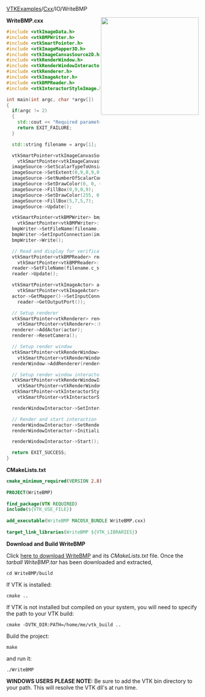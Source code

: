 [VTKExamples](Home)/[Cxx](Cxx)/IO/WriteBMP

<img align="right" src="https://github.com/lorensen/VTKExamples/raw/master/Testing/Baseline/IO/TestWriteBMP.png" width="256" />

**WriteBMP.cxx**
```c++
#include <vtkImageData.h>
#include <vtkBMPWriter.h>
#include <vtkSmartPointer.h>
#include <vtkImageMapper3D.h>
#include <vtkImageCanvasSource2D.h>
#include <vtkRenderWindow.h>
#include <vtkRenderWindowInteractor.h>
#include <vtkRenderer.h>
#include <vtkImageActor.h>
#include <vtkBMPReader.h>
#include <vtkInteractorStyleImage.h>

int main(int argc, char *argv[])
{
  if(argc != 2)
  {
    std::cout << "Required parameters: OutputFilename.tif" << std::endl;
    return EXIT_FAILURE;
  }

  std::string filename = argv[1];

  vtkSmartPointer<vtkImageCanvasSource2D> imageSource =
    vtkSmartPointer<vtkImageCanvasSource2D>::New();
  imageSource->SetScalarTypeToUnsignedChar();
  imageSource->SetExtent(0,9,0,9,0,0);
  imageSource->SetNumberOfScalarComponents(3);
  imageSource->SetDrawColor(0, 0, 0, 0);
  imageSource->FillBox(0,9,0,9);
  imageSource->SetDrawColor(255, 0, 0, 0);
  imageSource->FillBox(5,7,5,7);
  imageSource->Update();

  vtkSmartPointer<vtkBMPWriter> bmpWriter =
    vtkSmartPointer<vtkBMPWriter>::New();
  bmpWriter->SetFileName(filename.c_str());
  bmpWriter->SetInputConnection(imageSource->GetOutputPort());
  bmpWriter->Write();

  // Read and display for verification
  vtkSmartPointer<vtkBMPReader> reader =
    vtkSmartPointer<vtkBMPReader>::New();
  reader->SetFileName(filename.c_str());
  reader->Update();

  vtkSmartPointer<vtkImageActor> actor =
    vtkSmartPointer<vtkImageActor>::New();
  actor->GetMapper()->SetInputConnection(
    reader->GetOutputPort());

  // Setup renderer
  vtkSmartPointer<vtkRenderer> renderer =
    vtkSmartPointer<vtkRenderer>::New();
  renderer->AddActor(actor);
  renderer->ResetCamera();

  // Setup render window
  vtkSmartPointer<vtkRenderWindow> renderWindow =
    vtkSmartPointer<vtkRenderWindow>::New();
  renderWindow->AddRenderer(renderer);

  // Setup render window interactor
  vtkSmartPointer<vtkRenderWindowInteractor> renderWindowInteractor =
    vtkSmartPointer<vtkRenderWindowInteractor>::New();
  vtkSmartPointer<vtkInteractorStyleImage> style =
    vtkSmartPointer<vtkInteractorStyleImage>::New();

  renderWindowInteractor->SetInteractorStyle(style);

  // Render and start interaction
  renderWindowInteractor->SetRenderWindow(renderWindow);
  renderWindowInteractor->Initialize();

  renderWindowInteractor->Start();

  return EXIT_SUCCESS;
}
```
**CMakeLists.txt**
```cmake
cmake_minimum_required(VERSION 2.8)
 
PROJECT(WriteBMP)
 
find_package(VTK REQUIRED)
include(${VTK_USE_FILE})
 
add_executable(WriteBMP MACOSX_BUNDLE WriteBMP.cxx)
 
target_link_libraries(WriteBMP ${VTK_LIBRARIES})
```

**Download and Build WriteBMP**

Click [here to download WriteBMP](https://github.com/lorensen/VTKWikiExamplesTarballs/raw/master/WriteBMP.tar) and its *CMakeLists.txt* file.
Once the *tarball WriteBMP.tar* has been downloaded and extracted,
```
cd WriteBMP/build 
```
If VTK is installed:
```
cmake ..
```
If VTK is not installed but compiled on your system, you will need to specify the path to your VTK build:
```
cmake -DVTK_DIR:PATH=/home/me/vtk_build ..
```
Build the project:
```
make
```
and run it:
```
./WriteBMP
```
**WINDOWS USERS PLEASE NOTE:** Be sure to add the VTK bin directory to your path. This will resolve the VTK dll's at run time.

